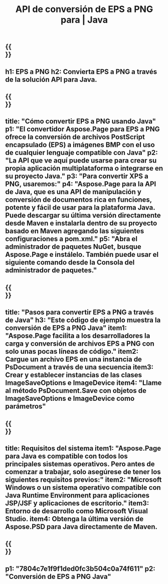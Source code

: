 ﻿---
translation: true
template: /_templates/_conversion-child-java.md
title: API de conversión de EPS a PNG para | Java
url: /java/conversion/eps-to-png/
description: Ejemplo de código de conversión de Java para formato EPS a archivo PNG. Utilice este código de ejemplo para convertir EPS a PNG dentro de cualquier aplicación basada en Web o Java de escritorio.
informat: EPS
outformat: PNG
otherformats: XPS PS
---

{{<section banner>}}
---
h1: EPS a PNG
h2: Convierta EPS a PNG a través de la solución API para Java.
---

{{<section overview>}}
---
title: "Cómo convertir EPS a PNG usando Java"
p1: "El convertidor Aspose.Page para EPS a PNG ofrece la conversión de archivos PostScript encapsulado (EPS) a imágenes BMP con el uso de cualquier lenguaje compatible con Java"
p2: "La API que ve aquí puede usarse para crear su propia aplicación multiplataforma o integrarse en su proyecto Java."
p3: "Para convertir XPS a PNG, usaremos:"
p4: "Aspose.Page para la API de Java, que es una API de manipulación y conversión de documentos rica en funciones, potente y fácil de usar para la plataforma Java. Puede descargar su última versión directamente desde Maven e instalarla dentro de su proyecto basado en Maven agregando las siguientes configuraciones a pom.xml."
p5: "Abra el administrador de paquetes NuGet, busque Aspose.Page e instálelo. También puede usar el siguiente comando desde la Consola del administrador de paquetes."
---

{{<section feature1>}}
---
title: "Pasos para convertir EPS a PNG a través de Java"
h3: "Este código de ejemplo muestra la conversión de EPS a PNG Java"
item1: "Aspose.Page facilita a los desarrolladores la carga y conversión de archivos EPS a PNG con solo unas pocas líneas de código."
item2: Cargue un archivo EPS en una instancia de PsDocument a través de una secuencia
item3: Crear y establecer instancias de las clases ImageSaveOptions e ImageDevice
item4: "Llame al método PsDocument.Save con objetos de ImageSaveOptions e ImageDevice como parámetros"
---

{{<section feature2>}}
---
title: Requisitos del sistema
item1: "Aspose.Page para Java es compatible con todos los principales sistemas operativos. Pero antes de comenzar a trabajar, solo asegúrese de tener los siguientes requisitos previos:"
item2: "Microsoft Windows o un sistema operativo compatible con Java Runtime Environment para aplicaciones JSP/JSF y aplicaciones de escritorio."
item3: Entorno de desarrollo como Microsoft Visual Studio.
item4: Obtenga la última versión de Aspose.PSD para Java directamente de Maven.
---

{{<section gist>}}
---
p1: "7804c7e1f9f1ded0fc3b504c0a74f611"
p2: "Conversión de EPS a PNG Java"
---
